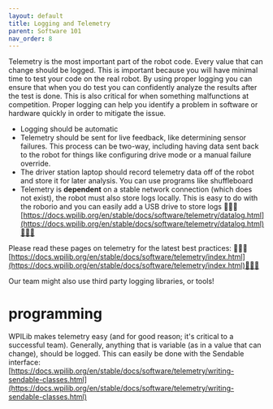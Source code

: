 ```yaml
---
layout: default
title: Logging and Telemetry
parent: Software 101
nav_order: 8
---
```


Telemetry is the most important part of the robot code. Every value that can change should be logged. This is important because you will have minimal time to test your code on the real robot. By using proper logging you can ensure that when you do test you can confidently analyze the results after the test is done. This is also critical for when something malfunctions at competition. Proper logging can help you identify a problem in software or hardware quickly in order to mitigate the issue.

- Logging should be automatic
- Telemetry should be sent for live feedback, like determining sensor failures. This process can be two-way, including having data sent back to the robot for things like configuring drive mode or a manual failure override.
- The driver station laptop should record telemetry data off of the robot and store it for later analysis. You can use programs like shuffleboard
- Telemetry is **dependent** on a stable network connection (which does not exist), the robot must also store logs locally. This is easy to do with the roborio and you can easily add a USB drive to store logs 🦀🦀🦀[https://docs.wpilib.org/en/stable/docs/software/telemetry/datalog.html](https://docs.wpilib.org/en/stable/docs/software/telemetry/datalog.html)🦀🦀🦀

Please read these pages on telemetry for the latest best practices:
🦀🦀🦀[https://docs.wpilib.org/en/stable/docs/software/telemetry/index.html](https://docs.wpilib.org/en/stable/docs/software/telemetry/index.html)🦀🦀🦀

Our team might also use third party logging libraries, or tools!

# programming
WPILib makes telemetry easy (and for good reason; it's critical to a successful team). Generally, anything that is variable (as in a value that can change), should be logged. This can easily be done with the Sendable interface: [https://docs.wpilib.org/en/stable/docs/software/telemetry/writing-sendable-classes.html](https://docs.wpilib.org/en/stable/docs/software/telemetry/writing-sendable-classes.html)
